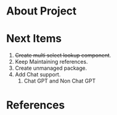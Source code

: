 # About Project 

# Next Items

1. ~~Create multi select lookup component~~.
1. Keep Maintaining references.
1. Create unmanaged package.
1. Add Chat support.
    1. Chat GPT and Non Chat GPT
# References

